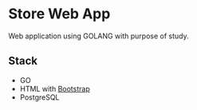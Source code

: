 # Store Web App

Web application using GOLANG with purpose of study.

## Stack
- GO
- HTML with [Bootstrap](https://getbootstrap.com/docs/4.3)
- PostgreSQL
